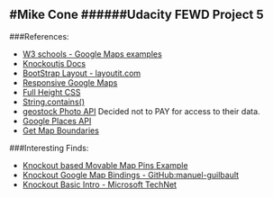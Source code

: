 #Mike Cone
######Udacity FEWD Project 5
-
###References:

* [W3 schools - Google Maps examples](http://www.w3schools.com/googleAPI/google_maps_overlays.asp)
* [Knockoutjs Docs](http://knockoutjs.com/)
* [BootStrap Layout - layoutit.com](http://www.layoutit.com/)
* [Responsive Google Maps](http://softwarewalker.com/2014/05/07/using-google-maps-in-a-responsive-design/)
* [Full Height CSS](https://medium.com/@ckor/make-full-screen-sections-with-1-line-of-css-b82227c75cbd)
* [String.contains()](http://adripofjavascript.com/blog/drips/determining-if-a-string-contains-another-string-in-javascript-three-approaches.html)
* [geostock Photo API](http://www.geostockphoto.com/site/api) Decided not to PAY for access to their data.
* [Google Places API](https://developers.google.com/maps/documentation/javascript/places)
* [Get Map Boundaries](http://stackoverflow.com/questions/15652867/how-to-get-bounding-box-coordinates-for-my-google-map-window)

###Interesting Finds:

* [Knockout based Movable Map Pins Example](http://jsfiddle.net/rniemeyer/FcSmA/)
* [Knockout Google Map Bindings - GitHub:manuel-guilbault](https://github.com/manuel-guilbault/knockout.google.maps)
* [Knockout Basic Intro - Microsoft TechNet](https://www.youtube.com/watch?v=LkkrcgGUcg8)

